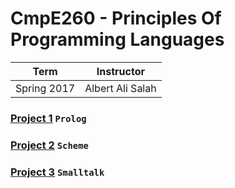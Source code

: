 # CmpE260 - Principles Of Programming Languages
| Term | Instructor |
| --- | --- |
| Spring 2017  | Albert Ali Salah  |

### [Project 1](/cmpe260/project1) `Prolog`
### [Project 2](/cmpe260/project2) `Scheme`
### [Project 3](/cmpe260/project3) `Smalltalk`
